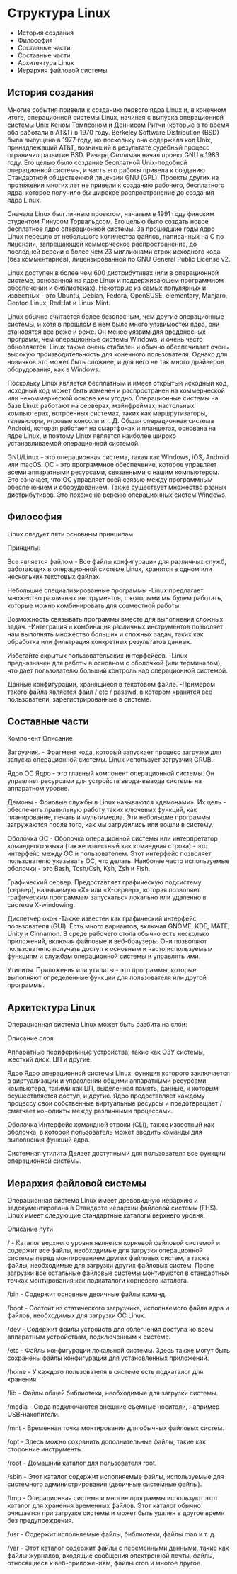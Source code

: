 Структура Linux
=======
* История создания
* Философия
* Составные части
* Составные части
* Архитектура Linux
* Иерархия файловой системы    


История создания
--------
Многие события привели к созданию первого ядра Linux и, в конечном итоге, операционной системы Linux, начиная с выпуска операционной системы Unix Кеном Томпсоном и Деннисом Ритчи (которые в то время оба работали в AT&T) в 1970 году. Berkeley Software Distribution (BSD) была выпущена в 1977 году, но поскольку она содержала код Unix, принадлежащий AT&T, возникший в результате судебный процесс ограничил развитие BSD. Ричард Столлман начал проект GNU в 1983 году. Его целью было создание бесплатной Unix-подобной операционной системы, и часть его работы привела к созданию Стандартной общественной лицензии GNU (GPL). Проекты других на протяжении многих лет не привели к созданию рабочего, бесплатного ядра, которое получило бы широкое распространение до создания ядра Linux.

Сначала Linux был личным проектом, начатым в 1991 году финским студентом Линусом Торвальдсом. Его целью было создать новое бесплатное ядро операционной системы. За прошедшие годы ядро Linux перешло от небольшого количества файлов, написанных на C по лицензии, запрещающей коммерческое распространение, до последней версии с более чем 23 миллионами строк исходного кода (без комментариев), лицензированной по GNU General Public License v2.

Linux доступен в более чем 600 дистрибутивах (или в операционной системе, основанной на ядре Linux и поддерживающем программном обеспечении и библиотеках). Некоторые из самых популярных и известных - это Ubuntu, Debian, Fedora, OpenSUSE, elementary, Manjaro, Gentoo Linux, RedHat и Linux Mint.

Linux обычно считается более безопасным, чем другие операционные системы, и хотя в прошлом в нем было много уязвимостей ядра, они становятся все реже и реже. Он менее уязвим для вредоносных программ, чем операционные системы Windows, и очень часто обновляется. Linux также очень стабилен и обычно обеспечивает очень высокую производительность для конечного пользователя. Однако для новичков это может быть сложнее, и для него не так много драйверов оборудования, как в Windows.

Поскольку Linux является бесплатным и имеет открытый исходный код, исходный код может быть изменен и распространен на коммерческой или некоммерческой основе кем угодно. Операционные системы на базе Linux работают на серверах, мэйнфреймах, настольных компьютерах, встроенных системах, таких как маршрутизаторы, телевизоры, игровые консоли и т. Д. Общая операционная система Android, которая работает на смартфонах и планшетах, основана на ядре Linux, и поэтому Linux является наиболее широко устанавливаемой операционной системой.

GNU/Linux - это операционная система, такая как Windows, iOS, Android или macOS. ОС - это программное обеспечение, которое управляет всеми аппаратными ресурсами, связанными с нашим компьютером. Это означает, что ОС управляет всей связью между программным обеспечением и оборудованием. Также существует множество разных дистрибутивов. Это похоже на версию операционных систем Windows.


Философия
--------
Linux следует пяти основным принципам:

Принципы:

Все является файлом - Все файлы конфигурации для различных служб, работающих в операционной системе Linux, хранятся в одном или нескольких текстовых файлах.

Небольшие специализированные программы -Linux предлагает множество различных инструментов, с которыми мы будем работать, которые можно комбинировать для совместной работы.

Возможность связывать программы вместе для выполнения сложных задач. -Интеграция и комбинация различных инструментов позволяет нам выполнять множество больших и сложных задач, таких как обработка или фильтрация конкретных результатов данных.

Избегайте скрытых пользовательских интерфейсов. -Linux предназначен для работы в основном с оболочкой (или терминалом), что дает пользователю больший контроль над операционной системой.

Данные конфигурации, хранящиеся в текстовом файле. -Примером такого файла является файл / etc / passwd, в котором хранятся все пользователи, зарегистрированные в системе.


Составные части
--------
Компонент Описание

Загрузчик. - Фрагмент кода, который запускает процесс загрузки для запуска операционной системы. Linux использует загрузчик GRUB.

Ядро ОС Ядро - это главный компонент операционной системы. Он управляет ресурсами для устройств ввода-вывода системы на аппаратном уровне.

Демоны - Фоновые службы в Linux называются «демонами». Их цель - обеспечить правильную работу таких ключевых функций, как планирование, печать и мультимедиа. Эти небольшие программы загружаются после того, как мы загрузились или вошли в систему.

Оболочка ОС - Оболочка операционной системы или интерпретатор командного языка (также известный как командная строка) - это интерфейс между ОС и пользователем. Этот интерфейс позволяет пользователю указывать ОС, что делать. Наиболее часто используемые оболочки - это Bash, Tcsh/Csh, Ksh, Zsh и Fish.

Графический сервер. Предоставляет графическую подсистему (сервер), называемую «X» или «X-сервер», которая позволяет графическим программам запускаться локально или удаленно в системе X-windowing.

Диспетчер окон -Также известен как графический интерфейс пользователя (GUI). Есть много вариантов, включая GNOME, KDE, MATE, Unity и Cinnamon. В среде рабочего стола обычно есть несколько приложений, включая файловые и веб-браузеры. Они позволяют пользователю получать доступ к основным и часто используемым функциям и службам операционной системы и управлять ими.

Утилиты. Приложения или утилиты - это программы, которые выполняют определенные функции для пользователя или другой программы.


Архитектура Linux
--------
Операционная система Linux может быть разбита на слои:

Описание слоя

Аппаратные периферийные устройства, такие как ОЗУ системы, жесткий диск, ЦП и другие.

Ядро Ядро операционной системы Linux, функция которого заключается в виртуализации и управлении общими аппаратными ресурсами компьютера, такими как ЦП, выделенная память, данные, к которым осуществляется доступ, и другие. Ядро предоставляет каждому процессу свои собственные виртуальные ресурсы и предотвращает / смягчает конфликты между различными процессами.

Оболочка Интерфейс командной строки (CLI), также известный как оболочка, в которой пользователь может вводить команды для выполнения функций ядра.

Системная утилита Делает доступными для пользователя все функции операционной системы.


Иерархия файловой системы
--------
Операционная система Linux имеет древовидную иерархию и задокументирована в Стандарте иерархии файловой системы (FHS). Linux имеет следующие стандартные каталоги верхнего уровня:

Описание пути

/ - Каталог верхнего уровня является корневой файловой системой и содержит все файлы, необходимые для загрузки операционной системы перед монтированием других файловых систем, а также файлы, необходимые для загрузки других файловых систем. После загрузки все остальные файловые системы монтируются в стандартных точках монтирования как подкаталоги корневого каталога.

/bin - Содержит основные двоичные файлы команд.

/boot - Состоит из статического загрузчика, исполняемого файла ядра и файлов, необходимых для загрузки ОС Linux.

/dev - Содержит файлы устройств для облегчения доступа ко всем аппаратным устройствам, подключенным к системе.

/etc - Файлы конфигурации локальной системы. Здесь также могут быть сохранены файлы конфигурации для установленных приложений.

/home - У каждого пользователя в системе есть подкаталог для хранения.

/lib - Файлы общей библиотеки, необходимые для загрузки системы.

/media - Сюда подключаются внешние съемные носители, например USB-накопители.

/mnt - Временная точка монтирования для обычных файловых систем.

/opt - Здесь можно сохранить дополнительные файлы, такие как сторонние инструменты.

/root - Домашний каталог для пользователя root.

/sbin - Этот каталог содержит исполняемые файлы, используемые для системного администрирования (двоичные системные файлы).

/tmp - Операционная система и многие программы используют этот каталог для хранения временных файлов. Этот каталог обычно очищается при загрузке системы и может быть удален в другое время без предупреждения.

/usr - Содержит исполняемые файлы, библиотеки, файлы man и т. д.

/var - Этот каталог содержит файлы с переменными данными, такие как файлы журналов, входящие сообщения электронной почты, файлы, относящиеся к веб-приложениям, файлы cron и многое другое.
